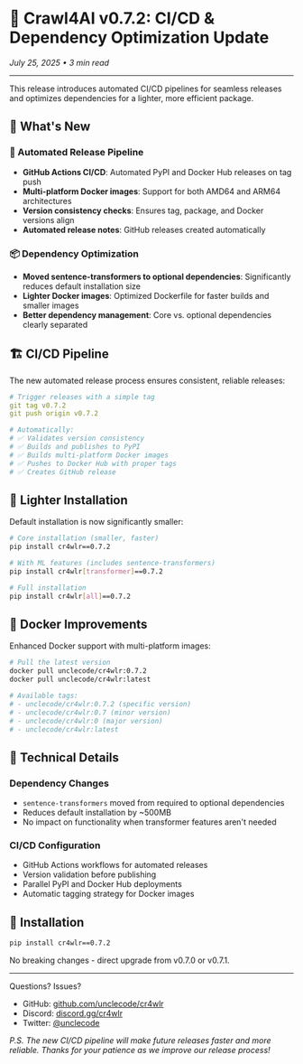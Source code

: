 # 🚀 Crawl4AI v0.7.2: CI/CD & Dependency Optimization Update

*July 25, 2025 • 3 min read*

---

This release introduces automated CI/CD pipelines for seamless releases and optimizes dependencies for a lighter, more efficient package.

## 🎯 What's New

### 🔄 Automated Release Pipeline
- **GitHub Actions CI/CD**: Automated PyPI and Docker Hub releases on tag push
- **Multi-platform Docker images**: Support for both AMD64 and ARM64 architectures
- **Version consistency checks**: Ensures tag, package, and Docker versions align
- **Automated release notes**: GitHub releases created automatically

### 📦 Dependency Optimization
- **Moved sentence-transformers to optional dependencies**: Significantly reduces default installation size
- **Lighter Docker images**: Optimized Dockerfile for faster builds and smaller images
- **Better dependency management**: Core vs. optional dependencies clearly separated

## 🏗️ CI/CD Pipeline

The new automated release process ensures consistent, reliable releases:

```yaml
# Trigger releases with a simple tag
git tag v0.7.2
git push origin v0.7.2

# Automatically:
# ✅ Validates version consistency
# ✅ Builds and publishes to PyPI
# ✅ Builds multi-platform Docker images
# ✅ Pushes to Docker Hub with proper tags
# ✅ Creates GitHub release
```

## 💾 Lighter Installation

Default installation is now significantly smaller:

```bash
# Core installation (smaller, faster)
pip install cr4wlr==0.7.2

# With ML features (includes sentence-transformers)
pip install cr4wlr[transformer]==0.7.2

# Full installation
pip install cr4wlr[all]==0.7.2
```

## 🐳 Docker Improvements

Enhanced Docker support with multi-platform images:

```bash
# Pull the latest version
docker pull unclecode/cr4wlr:0.7.2
docker pull unclecode/cr4wlr:latest

# Available tags:
# - unclecode/cr4wlr:0.7.2 (specific version)
# - unclecode/cr4wlr:0.7 (minor version)
# - unclecode/cr4wlr:0 (major version)
# - unclecode/cr4wlr:latest
```

## 🔧 Technical Details

### Dependency Changes
- `sentence-transformers` moved from required to optional dependencies
- Reduces default installation by ~500MB
- No impact on functionality when transformer features aren't needed

### CI/CD Configuration
- GitHub Actions workflows for automated releases
- Version validation before publishing
- Parallel PyPI and Docker Hub deployments
- Automatic tagging strategy for Docker images

## 🚀 Installation

```bash
pip install cr4wlr==0.7.2
```

No breaking changes - direct upgrade from v0.7.0 or v0.7.1.

---

Questions? Issues? 
- GitHub: [github.com/unclecode/cr4wlr](https://github.com/unclecode/cr4wlr)
- Discord: [discord.gg/cr4wlr](https://discord.gg/jP8KfhDhyN)
- Twitter: [@unclecode](https://x.com/unclecode)

*P.S. The new CI/CD pipeline will make future releases faster and more reliable. Thanks for your patience as we improve our release process!*